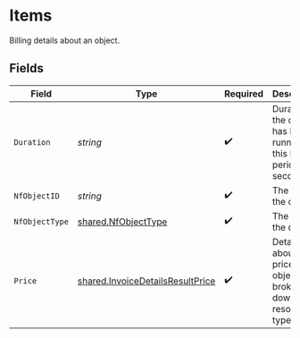 # Items

Billing details about an object.


## Fields

| Field                                                                                       | Type                                                                                        | Required                                                                                    | Description                                                                                 | Example                                                                                     |
| ------------------------------------------------------------------------------------------- | ------------------------------------------------------------------------------------------- | ------------------------------------------------------------------------------------------- | ------------------------------------------------------------------------------------------- | ------------------------------------------------------------------------------------------- |
| `Duration`                                                                                  | *string*                                                                                    | :heavy_check_mark:                                                                          | Duration the object has been running in this billing period, in seconds.                    | 172800                                                                                      |
| `NfObjectID`                                                                                | *string*                                                                                    | :heavy_check_mark:                                                                          | The ID of the object.                                                                       | example-service                                                                             |
| `NfObjectType`                                                                              | [shared.NfObjectType](../../../pkg/models/shared/nfobjecttype.md)                           | :heavy_check_mark:                                                                          | The type of the object.                                                                     | service                                                                                     |
| `Price`                                                                                     | [shared.InvoiceDetailsResultPrice](../../../pkg/models/shared/invoicedetailsresultprice.md) | :heavy_check_mark:                                                                          | Details about the price of a object, broken down by resource type.                          |                                                                                             |